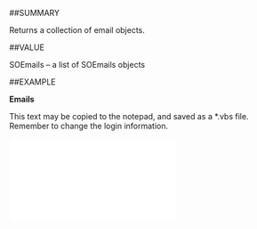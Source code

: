 
##SUMMARY

Returns a collection of email objects.


##VALUE

SOEmails – a list of SOEmails objects


##EXAMPLE

**Emails**


This text may be copied to the notepad, and saved as a *.vbs file. Remember to change the login information.


![](..\..\Examples\vbs\SOContact.Example.vbs.txt)

